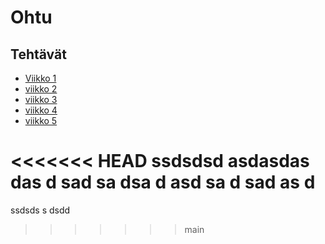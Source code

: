 # Ohtu

## Tehtävät

* [Viikko 1](https://github.com/Tykky/ohtu-2020-viikko1)
* [viikko 2](https://github.com/Tykky/ohtu-2020-viikko2)
* [viikko 3](https://github.com/Tykky/ohtu-2020-viikko3)
* [viikko 4](https://github.com/Tykky/Ohtu/tree/main/viikko4)
* [viikko 5](asdasdasdi)

<<<<<<< HEAD
ssdsdsd
asdasdas
das
d
sad
sa
dsa
d
asd
sa
d
sad
as
d
=======
ssdsds
s
dsdd
>>>>>>> main
